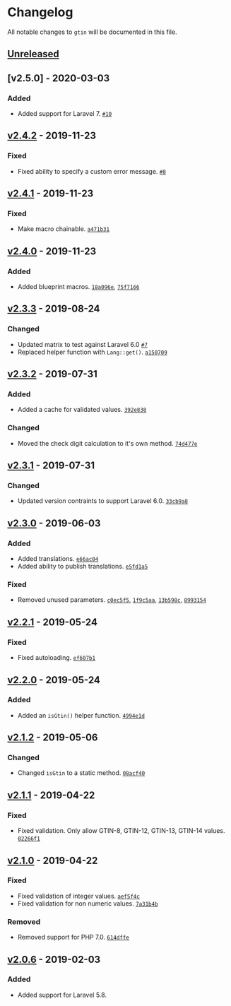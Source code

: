 # Changelog

All notable changes to `gtin` will be documented in this file.

## [Unreleased]

## [v2.5.0] - 2020-03-03

### Added
- Added support for Laravel 7. [`#10`](https://github.com/mvdnbrk/gtin/pull/10)

## [v2.4.2] - 2019-11-23

### Fixed
- Fixed ability to specify a custom error message. [`#8`](https://github.com/mvdnbrk/gtin/pull/8)

## [v2.4.1] - 2019-11-23

### Fixed
- Make macro chainable. [`a471b31`](https://github.com/mvdnbrk/gtin/commit/a471b31d3290462a8755b3019e3f73ddc35888b5)

## [v2.4.0] - 2019-11-23

### Added
- Added blueprint macros.  [`18a096e`](https://github.com/mvdnbrk/gtin/commit/18a096e60198813d75c8427e3f85cfa41273a24b), [`75f7166`](https://github.com/mvdnbrk/gtin/commit/75f7166abf6b4a2c961fc5687911292c6f0424ae)

## [v2.3.3] - 2019-08-24

### Changed
- Updated matrix to test against Laravel 6.0 [`#7`](https://github.com/mvdnbrk/gtin/pull/7)
- Replaced helper function with `Lang::get()`. [`a150709`](https://github.com/mvdnbrk/gtin/commit/a150709b7ca7028b469b260a197fb000421ab034)

## [v2.3.2] - 2019-07-31

### Added
- Added a cache for validated values. [`392e838`](https://github.com/mvdnbrk/gtin/commit/392e838e26c196d6d5e3d9076b5d74866c529713)

### Changed
- Moved the check digit calculation to it's own method. [`74d477e`](https://github.com/mvdnbrk/gtin/commit/74d477e5bfd8298e7a0a109ca45e637e2e1181ea)

## [v2.3.1] - 2019-07-31

### Changed
- Updated version contraints to support Laravel 6.0. [`33cb9a8`](https://github.com/mvdnbrk/gtin/commit/33cb9a82907e63d1a1819b7248ede1334b3923e5)

## [v2.3.0] - 2019-06-03

### Added
- Added translations. [`e66ac04`](https://github.com/mvdnbrk/gtin/commit/e66ac04a7deffdd887ee4ec1a0a427229a52dad7)
- Added ability to publish translations. [`e5fd1a5`](https://github.com/mvdnbrk/gtin/commit/e5fd1a536fa67c922c535f9f2aad662de000c96ca)

### Fixed
- Removed unused parameters.  [`c0ec5f5`](https://github.com/mvdnbrk/gtin/commit/c0ec5f5986d304fbba99551fbc98a7cfdc7b6a42), [`1f9c5aa`](https://github.com/mvdnbrk/gtin/commit/1f9c5aa8f4dda06239d747f0953990d8bf009798), [`13b598c`](https://github.com/mvdnbrk/gtin/commit/13b598c58be904c717b12752a80242309e755054), [`8993154`](https://github.com/mvdnbrk/gtin/commit/899315496c2876382aa75d4769b1868299535db8)

## [v2.2.1] - 2019-05-24

### Fixed
- Fixed autoloading. [`ef607b1`](https://github.com/mvdnbrk/gtin/commit/ef607b13edaa7d9e375b66c711c02918148b199a)

## [v2.2.0] - 2019-05-24

### Added
- Added an `isGtin()` helper function. [`4994e1d`](https://github.com/mvdnbrk/gtin/commit/4994e1df4ff506a0bda18a422537afae7ed18962)

## [v2.1.2] - 2019-05-06

### Changed
- Changed `isGtin` to a static method. [`08acf40`](https://github.com/mvdnbrk/gtin/commit/08acf40807e1c6ee699111fafb4025417fee6e52)

## [v2.1.1] - 2019-04-22

### Fixed
- Fixed validation. Only allow GTIN-8, GTIN-12, GTIN-13, GTIN-14 values. [`02266f1`](https://github.com/mvdnbrk/gtin/commit/02266f1bf85d018209548322cc942cf25afab439)

## [v2.1.0] - 2019-04-22

### Fixed
- Fixed validation of integer values. [`aef5f4c`](https://github.com/mvdnbrk/gtin/commit/aef5f4c68c621701055026dc14c91efbb6e50860)
- Fixed validation for non numeric values. [`7a31b4b`](https://github.com/mvdnbrk/gtin/commit/7a31b4b11342a712b6b752373654283b401c3e7a)

### Removed
- Removed support for PHP 7.0. [`614dffe`](https://github.com/mvdnbrk/gtin/commit/614dffec69eaa60ab4eacaf471a05ad2f0253ec3)

## [v2.0.6] - 2019-02-03

### Added
- Added support for Laravel 5.8.

[Unreleased]: https://github.com/mvdnbrk/gtin/compare/v2.4.2...HEAD
[v2.4.2]: https://github.com/mvdnbrk/gtin/compare/v2.4.1...v2.4.2
[v2.4.1]: https://github.com/mvdnbrk/gtin/compare/v2.4.0...v2.4.1
[v2.4.0]: https://github.com/mvdnbrk/gtin/compare/v2.3.3...v2.4.0
[v2.3.3]: https://github.com/mvdnbrk/gtin/compare/v2.3.2...v2.3.3
[v2.3.2]: https://github.com/mvdnbrk/gtin/compare/v2.3.1...v2.3.2
[v2.3.1]: https://github.com/mvdnbrk/gtin/compare/v2.3.0...v2.3.1
[v2.3.0]: https://github.com/mvdnbrk/gtin/compare/v2.2.1...v2.3.0
[v2.2.1]: https://github.com/mvdnbrk/gtin/compare/v2.2.0...v2.2.1
[v2.2.0]: https://github.com/mvdnbrk/gtin/compare/v2.1.2...v2.2.0
[v2.1.2]: https://github.com/mvdnbrk/gtin/compare/v2.1.1...v2.1.2
[v2.1.1]: https://github.com/mvdnbrk/gtin/compare/v2.1.0...v2.1.1
[v2.1.0]: https://github.com/mvdnbrk/gtin/compare/v2.0.6...v2.1.0
[v2.0.6]: https://github.com/mvdnbrk/gtin/compare/v2.0.5...v2.0.6
